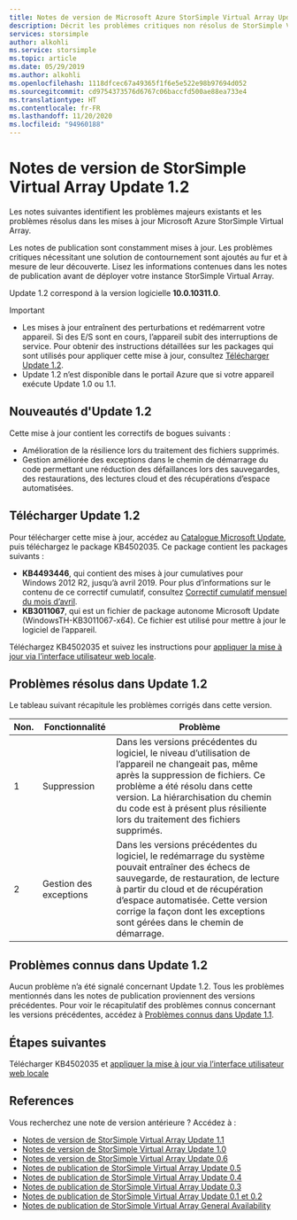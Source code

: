```yaml
---
title: Notes de version de Microsoft Azure StorSimple Virtual Array Update 1.2 | Microsoft Docs
description: Décrit les problèmes critiques non résolus de StorSimple Virtual Array Update 1.2 et fournit des solutions.
services: storsimple
author: alkohli
ms.service: storsimple
ms.topic: article
ms.date: 05/29/2019
ms.author: alkohli
ms.openlocfilehash: 1118dfcec67a49365f1f6e5e522e98b97694d052
ms.sourcegitcommit: cd9754373576d6767c06baccfd500ae88ea733e4
ms.translationtype: HT
ms.contentlocale: fr-FR
ms.lasthandoff: 11/20/2020
ms.locfileid: "94960188"
---
```

# <a name="storsimple-virtual-array-update-12-release-notes"></a>Notes de version de StorSimple Virtual Array Update 1.2

Les notes suivantes identifient les problèmes majeurs existants et les problèmes résolus dans les mises à jour Microsoft Azure StorSimple Virtual Array.

Les notes de publication sont constamment mises à jour. Les problèmes critiques nécessitant une solution de contournement sont ajoutés au fur et à mesure de leur découverte. Lisez les informations contenues dans les notes de publication avant de déployer votre instance StorSimple Virtual Array.

Update 1.2 correspond à la version logicielle **10.0.10311.0**.

> [!IMPORTANT]
> - Les mises à jour entraînent des perturbations et redémarrent votre appareil. Si des E/S sont en cours, l’appareil subit des interruptions de service. Pour obtenir des instructions détaillées sur les packages qui sont utilisés pour appliquer cette mise à jour, consultez [Télécharger Update 1.2](#download-update-12).
> - Update 1.2 n’est disponible dans le portail Azure que si votre appareil exécute Update 1.0 ou 1.1.

## <a name="whats-new-in-update-12"></a>Nouveautés d'Update 1.2

Cette mise à jour contient les correctifs de bogues suivants :

- Amélioration de la résilience lors du traitement des fichiers supprimés.
- Gestion améliorée des exceptions dans le chemin de démarrage du code permettant une réduction des défaillances lors des sauvegardes, des restaurations, des lectures cloud et des récupérations d’espace automatisées.

## <a name="download-update-12"></a>Télécharger Update 1.2

Pour télécharger cette mise à jour, accédez au [ Catalogue Microsoft Update](https://www.catalog.update.microsoft.com/Home.aspx), puis téléchargez le package KB4502035. Ce package contient les packages suivants :

 - **KB4493446**, qui contient des mises à jour cumulatives pour Windows 2012 R2, jusqu’à avril 2019. Pour plus d’informations sur le contenu de ce correctif cumulatif, consultez [Correctif cumulatif mensuel du mois d’avril](https://support.microsoft.com/help/4493446/windows-8-1-update-kb4493446).
 - **KB3011067**, qui est un fichier de package autonome Microsoft Update (WindowsTH-KB3011067-x64). Ce fichier est utilisé pour mettre à jour le logiciel de l’appareil.

Téléchargez KB4502035 et suivez les instructions pour [appliquer la mise à jour via l’interface utilisateur web locale](storsimple-virtual-array-install-update-11.md#use-the-local-web-ui).

## <a name="issues-fixed-in-update-12"></a>Problèmes résolus dans Update 1.2

Le tableau suivant récapitule les problèmes corrigés dans cette version.

| Non. | Fonctionnalité | Problème |
| --- | --- | --- |
| 1 |Suppression| Dans les versions précédentes du logiciel, le niveau d’utilisation de l’appareil ne changeait pas, même après la suppression de fichiers. Ce problème a été résolu dans cette version. La hiérarchisation du chemin du code est à présent plus résiliente lors du traitement des fichiers supprimés.|
| 2 |Gestion des exceptions| Dans les versions précédentes du logiciel, le redémarrage du système pouvait entraîner des échecs de sauvegarde, de restauration, de lecture à partir du cloud et de récupération d’espace automatisée. Cette version corrige la façon dont les exceptions sont gérées dans le chemin de démarrage.|

## <a name="known-issues-in-update-12"></a>Problèmes connus dans Update 1.2

Aucun problème n’a été signalé concernant Update 1.2. Tous les problèmes mentionnés dans les notes de publication proviennent des versions précédentes. Pour voir le récapitulatif des problèmes connus concernant les versions précédentes, accédez à [Problèmes connus dans Update 1.1](storsimple-virtual-array-update-11-release-notes.md#known-issues-in-update-11).

## <a name="next-steps"></a>Étapes suivantes

Télécharger KB4502035 et [appliquer la mise à jour via l’interface utilisateur web locale](storsimple-virtual-array-install-update-11.md#use-the-local-web-ui)

## <a name="references"></a>References

Vous recherchez une note de version antérieure ? Accédez à :
* [Notes de version de StorSimple Virtual Array Update 1.1](storsimple-virtual-array-update-11-release-notes.md)
* [Notes de version de StorSimple Virtual Array Update 1.0](storsimple-virtual-array-update-1-release-notes.md)
* [Notes de version de StorSimple Virtual Array Update 0.6](storsimple-virtual-array-update-06-release-notes.md)
* [Notes de publication de StorSimple Virtual Array Update 0.5](storsimple-virtual-array-update-05-release-notes.md)
* [Notes de publication de StorSimple Virtual Array Update 0.4](storsimple-virtual-array-update-04-release-notes.md)
* [Notes de publication de StorSimple Virtual Array Update 0.3](storsimple-ova-update-03-release-notes.md)
* [Notes de publication de StorSimple Virtual Array Update 0.1 et 0.2](storsimple-ova-update-01-release-notes.md)
* [Notes de publication de StorSimple Virtual Array General Availability](./storsimple-virtual-array-update-06-release-notes.md)